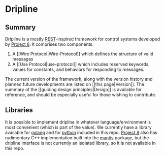 # Dripline

## Summary

Dripline is a mostly [REST](https://ics.uci.edu/~fielding/pubs/dissertation/rest_arch_style.htm)-inspired framework for control systems developed by [Project 8](http://www.project8.org).
It comprises two components:  

1. A [[Wire Protocol|Wire-Protocol]] which defines the structure of valid messages
2. A [[Use Protocol|use-protocol]] which includes reserved keywords, values for constants, and behaviors for responding to messages.

The current version of the framework, along with the version history and planned future developments are listed on [[this page|Version]].  The summary of the [[guiding design principles|Design]] is available for reference, and should be especially useful for those wishing to contribute.

## Libraries
It is possible to implement dripline in whatever language/environment is most convenient (which is part of the value). We currently have a library available for [golang](https://github.com/project8/dripline/tree/develop/go) and for [python](https://github.com/project8/dripline/tree/develop/python) included in this repo. [Project 8](http://www.project8.org) also has rudimentary C++ implementation built into the [mantis](https://github.com/project8/mantis) package, but the dripline interface is not currently an isolated library, so it is not available in this repo.
